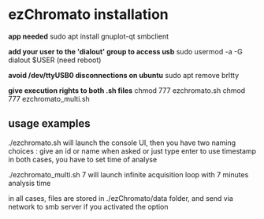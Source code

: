 # ezChromato installation

**app needed**
sudo apt install gnuplot-qt smbclient

**add your user to the 'dialout' group to access usb**
sudo usermod -a -G dialout $USER
(need reboot)

**avoid /dev/ttyUSB0 disconnections on ubuntu**
sudo apt remove brltty

**give execution rights to both .sh files**
chmod 777 ezchromato.sh
chmod 777 ezchromato_multi.sh

## usage examples


 ./ezchromato.sh
will  launch the console UI, then you have two naming choices :
give an id or name when asked or just type enter to use timestamp
in both cases, you have to set time of analyse

./ezchromato_multi.sh 7
will launch infinite acquisition loop with 7 minutes analysis time

in all cases, files are stored in ./ezChromato/data folder, and send via network to smb server if you activated the option
